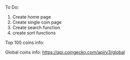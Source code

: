 To Do:

1. Create home page
2. Create single coin page
3. Create search function
4. create sort functions

Top 100 coins info:

Global coins info:
https://api.coingecko.com/api/v3/global
